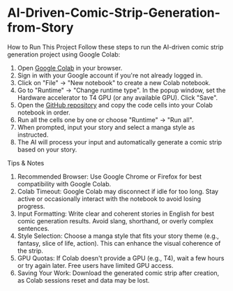 # AI-Driven-Comic-Strip-Generation-from-Story

How to Run This Project
Follow these steps to run the AI-driven comic strip generation project using Google Colab:
1. Open [Google Colab](https://colab.research.google.com/) in your browser.
2. Sign in with your Google account if you're not already logged in.
3. Click on "File" -> "New notebook" to create a new Colab notebook.
4. Go to "Runtime" -> "Change runtime type".
    In the popup window, set the Hardware accelerator to T4 GPU (or any available GPU).
    Click "Save".
5. Open the [GitHub repository](your-github-link-here) and copy the code cells into your Colab notebook in order.
6. Run all the cells one by one or choose "Runtime" -> "Run all".
7. When prompted, input your story and select a manga style as instructed.
8. The AI will process your input and automatically generate a comic strip based on your story.


Tips & Notes
1. Recommended Browser: Use Google Chrome or Firefox for best compatibility with Google Colab.
2. Colab Timeout: Google Colab may disconnect if idle for too long. Stay active or occasionally interact with the notebook to avoid losing progress.
3. Input Formatting: Write clear and coherent stories in English for best comic generation results. Avoid slang, shorthand, or overly complex sentences.
4. Style Selection: Choose a manga style that fits your story theme (e.g., fantasy, slice of life, action). This can enhance the visual coherence of the strip.
5. GPU Quotas: If Colab doesn't provide a GPU (e.g., T4), wait a few hours or try again later. Free users have limited GPU access.
6. Saving Your Work: Download the generated comic strip after creation, as Colab sessions reset and data may be lost.
